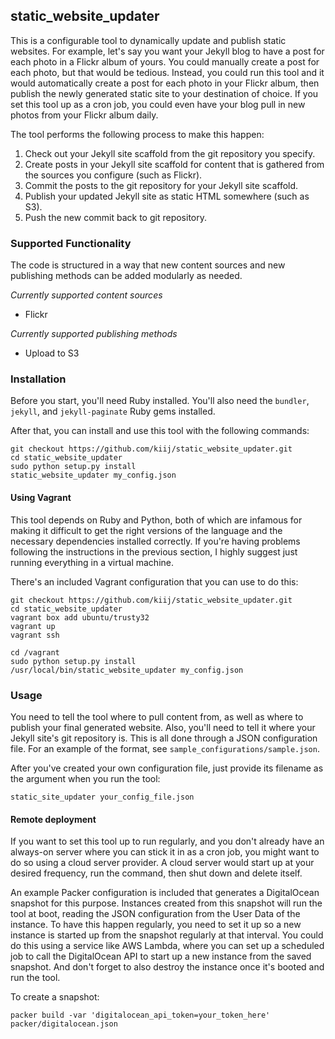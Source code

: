 ## static_website_updater

This is a configurable tool to dynamically update and publish static websites. For example, let's say you want your
Jekyll blog to have a post for each photo in a Flickr album of yours. You could manually create a post for each photo,
but that would be tedious. Instead, you could run this tool and it would automatically create a post for each photo in
your Flickr album, then publish the newly generated static site to your destination of choice. If you set this tool up
as a cron job, you could even have your blog pull in new photos from your Flickr album daily.

The tool performs the following process to make this happen:

1. Check out your Jekyll site scaffold from the git repository you specify.
2. Create posts in your Jekyll site scaffold for content that is gathered from the sources you configure (such as Flickr).
3. Commit the posts to the git repository for your Jekyll site scaffold.
4. Publish your updated Jekyll site as static HTML somewhere (such as S3).
5. Push the new commit back to git repository.

### Supported Functionality

The code is structured in a way that new content sources and new publishing methods can be added modularly as needed.

*Currently supported content sources*

- Flickr

*Currently supported publishing methods*

- Upload to S3

### Installation

Before you start, you'll need Ruby installed. You'll also need the `bundler`, `jekyll`, and `jekyll-paginate` Ruby gems installed.

After that, you can install and use this tool with the following commands:

    git checkout https://github.com/kiij/static_website_updater.git
    cd static_website_updater
    sudo python setup.py install
    static_website_updater my_config.json

#### Using Vagrant

This tool depends on Ruby and Python, both of which are infamous for making it difficult to get the right versions of
the language and the necessary dependencies installed correctly. If you're having problems following the instructions
in the previous section, I highly suggest just running everything in a virtual machine.

There's an included Vagrant configuration that you can use to do this:

    git checkout https://github.com/kiij/static_website_updater.git
    cd static_website_updater
    vagrant box add ubuntu/trusty32
    vagrant up
    vagrant ssh
    
    cd /vagrant
    sudo python setup.py install
    /usr/local/bin/static_website_updater my_config.json

### Usage

You need to tell the tool where to pull content from, as well as where to publish your final generated website. Also,
you'll need to tell it where your Jekyll site's git repository is. This is all done through a JSON configuration file.
For an example of the format, see `sample_configurations/sample.json`.

After you've created your own configuration file, just provide its filename as the argument when you run the tool:

    static_site_updater your_config_file.json

#### Remote deployment

If you want to set this tool up to run regularly, and you don't already have an always-on server where you can stick it
in as a cron job, you might want to do so using a cloud server provider. A cloud server would start up at your desired
frequency, run the command, then shut down and delete itself.

An example Packer configuration is included that generates a DigitalOcean snapshot for this purpose. Instances created
from this snapshot will run the tool at boot, reading the JSON configuration from the User Data of the instance. To have
this happen regularly, you need to set it up so a new instance is started up from the snapshot regularly at that
interval. You could do this using a service like AWS Lambda, where you can set up a scheduled job to call the
DigitalOcean API to start up a new instance from the saved snapshot. And don't forget to also destroy the instance once
it's booted and run the tool.

To create a snapshot:

    packer build -var 'digitalocean_api_token=your_token_here' packer/digitalocean.json